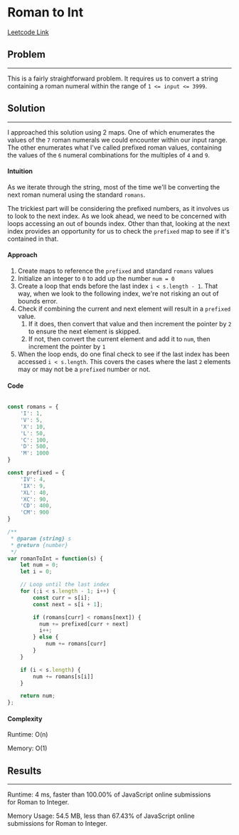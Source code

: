 # Roman to Int
[Leetcode Link](https://leetcode.com/problems/)

## Problem
-----------------

This is a fairly straightforward problem. It requires us to convert a string containing a roman numeral within the range of `1 <= input <= 3999`.

## Solution
------------

I approached this solution using 2 maps. One of which enumerates the values of the `7` roman numerals we could encounter within our input range. The other enumerates what I've called prefixed roman values, containing the values of the `6` numeral combinations for the multiples of `4` and `9`.

#### Intuition

As we iterate through the string, most of the time we'll be converting the next roman numeral using the standard `romans`.

The trickiest part will be considering the prefixed numbers, as it involves us to look to the next index. As we look ahead, we need to be concerned with loops accessing an out of bounds index. Other than that, looking at the next index provides an opportunity for us to check the `prefixed` map to see if it's contained in that.

#### Approach

1. Create maps to reference the `prefixed` and standard `romans` values
2. Initialize an integer to `0` to add up the number `num = 0`
3. Create a loop that ends before the last index `i < s.length - 1`. That way, when we look to the following index, we're not risking an out of bounds error.
4. Check if combining the current and next element will result in a `prefixed` value.
	1.  If it does, then convert that value and then increment the pointer by `2` to ensure the next element is skipped.
	2. If not, then convert the current element and add it to `num`, then increment the pointer by `1`
5. When the loop ends, do one final check to see if the last index has been accessed `i < s.length`. This covers the cases where the last `2` elements may or may not be a `prefixed` number or not.

#### Code

```javascript

const romans = {
    'I': 1,
    'V': 5,
    'X': 10,
    'L': 50,
    'C': 100,
    'D': 500,
    'M': 1000
}

const prefixed = {
    'IV': 4,
    'IX': 9,
    'XL': 40,
    'XC': 90,
    'CD': 400,
    'CM': 900
}

/**
 * @param {string} s
 * @return {number}
 */
var romanToInt = function(s) {
    let num = 0;
    let i = 0;

	// Loop until the last index
    for (;i < s.length - 1; i++) {
        const curr = s[i];
        const next = s[i + 1];

        if (romans[curr] < romans[next]) {
          num += prefixed[curr + next]
          i++;
        } else {
            num += romans[curr]
        }
    }

    if (i < s.length) {
        num += romans[s[i]]
    }

    return num;
};

```


#### Complexity

Runtime:  O(n)

Memory: O(1)

## Results
----------

Runtime: 4 ms, faster than 100.00% of JavaScript online submissions for Roman to Integer.

Memory Usage: 54.5 MB, less than 67.43% of JavaScript online submissions for Roman to Integer.
